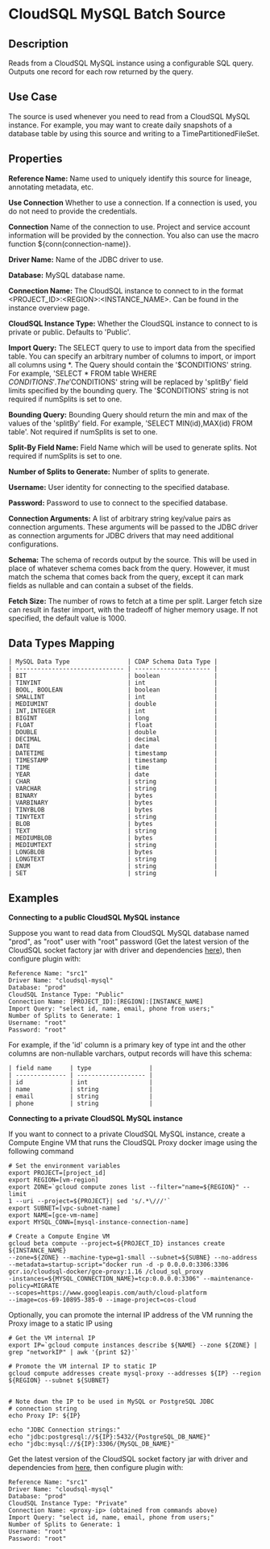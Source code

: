 # CloudSQL MySQL Batch Source


Description
-----------
Reads from a CloudSQL MySQL instance using a configurable SQL query.
Outputs one record for each row returned by the query.


Use Case
--------
The source is used whenever you need to read from a CloudSQL MySQL instance. For example, you may want
to create daily snapshots of a database table by using this source and writing to
a TimePartitionedFileSet.


Properties
----------
**Reference Name:** Name used to uniquely identify this source for lineage, annotating metadata, etc.

**Use Connection** Whether to use a connection. If a connection is used, you do not need to provide the credentials.

**Connection** Name of the connection to use. Project and service account information will be provided by the connection.
You also can use the macro function ${conn(connection-name)}.

**Driver Name:** Name of the JDBC driver to use.

**Database:** MySQL database name.

**Connection Name:** The CloudSQL instance to connect to in the format <PROJECT_ID>:\<REGION>:<INSTANCE_NAME>.
Can be found in the instance overview page.

**CloudSQL Instance Type:** Whether the CloudSQL instance to connect to is private or public. Defaults to 'Public'.

**Import Query:** The SELECT query to use to import data from the specified table.
You can specify an arbitrary number of columns to import, or import all columns using \*. The Query should
contain the '$CONDITIONS' string. For example, 'SELECT * FROM table WHERE $CONDITIONS'.
The '$CONDITIONS' string will be replaced by 'splitBy' field limits specified by the bounding query.
The '$CONDITIONS' string is not required if numSplits is set to one.

**Bounding Query:** Bounding Query should return the min and max of the values of the 'splitBy' field.
For example, 'SELECT MIN(id),MAX(id) FROM table'. Not required if numSplits is set to one.

**Split-By Field Name:** Field Name which will be used to generate splits. Not required if numSplits is set to one.

**Number of Splits to Generate:** Number of splits to generate.

**Username:** User identity for connecting to the specified database.

**Password:** Password to use to connect to the specified database.

**Connection Arguments:** A list of arbitrary string key/value pairs as connection arguments. These arguments
will be passed to the JDBC driver as connection arguments for JDBC drivers that may need additional configurations.

**Schema:** The schema of records output by the source. This will be used in place of whatever schema comes
back from the query. However, it must match the schema that comes back from the query,
except it can mark fields as nullable and can contain a subset of the fields.

**Fetch Size:** The number of rows to fetch at a time per split. Larger fetch size can result in faster import,
with the tradeoff of higher memory usage. If not specified, the default value is 1000.

Data Types Mapping
------------------

    | MySQL Data Type                | CDAP Schema Data Type | 
    | ------------------------------ | --------------------- | 
    | BIT                            | boolean               | 
    | TINYINT                        | int                   | 
    | BOOL, BOOLEAN                  | boolean               | 
    | SMALLINT                       | int                   | 
    | MEDIUMINT                      | double                | 
    | INT,INTEGER                    | int                   | 
    | BIGINT                         | long                  | 
    | FLOAT                          | float                 | 
    | DOUBLE                         | double                | 
    | DECIMAL                        | decimal               | 
    | DATE                           | date                  | 
    | DATETIME                       | timestamp             | 
    | TIMESTAMP                      | timestamp             | 
    | TIME                           | time                  | 
    | YEAR                           | date                  | 
    | CHAR                           | string                | 
    | VARCHAR                        | string                | 
    | BINARY                         | bytes                 | 
    | VARBINARY                      | bytes                 | 
    | TINYBLOB                       | bytes                 | 
    | TINYTEXT                       | string                | 
    | BLOB                           | bytes                 | 
    | TEXT                           | string                | 
    | MEDIUMBLOB                     | bytes                 | 
    | MEDIUMTEXT                     | string                | 
    | LONGBLOB                       | bytes                 | 
    | LONGTEXT                       | string                | 
    | ENUM                           | string                | 
    | SET                            | string                | 


Examples
--------
**Connecting to a public CloudSQL MySQL instance**

Suppose you want to read data from CloudSQL MySQL database named "prod", as "root" user with "root" password (Get the 
latest version of the CloudSQL socket factory jar with driver and dependencies 
[here](https://github.com/GoogleCloudPlatform/cloud-sql-jdbc-socket-factory/releases)), then configure plugin with: 


```
Reference Name: "src1"
Driver Name: "cloudsql-mysql"
Database: "prod"
CloudSQL Instance Type: "Public" 
Connection Name: [PROJECT_ID]:[REGION]:[INSTANCE_NAME]
Import Query: "select id, name, email, phone from users;"
Number of Splits to Generate: 1
Username: "root"
Password: "root"
```  

For example, if the 'id' column is a primary key of type int and the other columns are
non-nullable varchars, output records will have this schema:

    | field name     | type                |
    | -------------- | ------------------- |
    | id             | int                 |
    | name           | string              |
    | email          | string              |
    | phone          | string              |  
    

**Connecting to a private CloudSQL MySQL instance**

If you want to connect to a private CloudSQL MySQL instance, create a Compute Engine VM that runs the CloudSQL Proxy 
docker image using the following command

```
# Set the environment variables
export PROJECT=[project_id]
export REGION=[vm-region]
export ZONE=`gcloud compute zones list --filter="name=${REGION}" --limit
1 --uri --project=${PROJECT}| sed 's/.*\///'`
export SUBNET=[vpc-subnet-name]
export NAME=[gce-vm-name]
export MYSQL_CONN=[mysql-instance-connection-name]

# Create a Compute Engine VM
gcloud beta compute --project=${PROJECT_ID} instances create ${INSTANCE_NAME}
--zone=${ZONE} --machine-type=g1-small --subnet=${SUBNE} --no-address
--metadata=startup-script="docker run -d -p 0.0.0.0:3306:3306
gcr.io/cloudsql-docker/gce-proxy:1.16 /cloud_sql_proxy
-instances=${MYSQL_CONNECTION_NAME}=tcp:0.0.0.0:3306" --maintenance-policy=MIGRATE
--scopes=https://www.googleapis.com/auth/cloud-platform
--image=cos-69-10895-385-0 --image-project=cos-cloud
```

Optionally, you can promote the internal IP address of the VM running the Proxy image to a static IP using

```
# Get the VM internal IP
export IP=`gcloud compute instances describe ${NAME} --zone ${ZONE} |
grep "networkIP" | awk '{print $2}'`

# Promote the VM internal IP to static IP
gcloud compute addresses create mysql-proxy --addresses ${IP} --region
${REGION} --subnet ${SUBNET}


# Note down the IP to be used in MySQL or PostgreSQL JDBC 
# connection string
echo Proxy IP: ${IP}

echo "JDBC Connection strings:"
echo "jdbc:postgresql://${IP}:5432/{PostgreSQL_DB_NAME}"
echo "jdbc:mysql://${IP}:3306/{MySQL_DB_NAME}"
```

Get the latest version of the CloudSQL socket factory jar with driver and dependencies from
[here](https://github.com/GoogleCloudPlatform/cloud-sql-jdbc-socket-factory/releases), then configure plugin with:

```
Reference Name: "src1"
Driver Name: "cloudsql-mysql"
Database: "prod"
CloudSQL Instance Type: "Private"
Connection Name: <proxy-ip> (obtained from commands above)
Import Query: "select id, name, email, phone from users;"
Number of Splits to Generate: 1
Username: "root"
Password: "root"
```  
